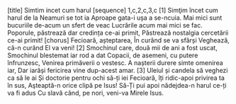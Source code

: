[title] Simtim incet cum harul
[sequence] 1,c,2,c,3,c
[1]
Simţim încet cum harul de la Neamuri se tot ia
Aproape gata-i ușa a se-ncuia.
Mai mici sunt bucuriile de-acum un sfert de veac
Lucrările acum mai mici se fac.
Poporule, păstrează dar credința ce-ai primit,
Păstrează nostalgia cercetării ce-ai primit!
[chorus]
Fecioară, așteptarea,
În curând se va sfârși
Veghează, că-n curând El va veni!
[2]
Smochinul care, două mii de ani a fost uscat,
Smochinul blestemat iar rod a dat
Copacii, de asemeni, cu putere înfrunzesc,
Venirea primăverii o vestesc.
A nașterii durere simte omenirea iar,
Dar iarăși fericirea vine dup-acest amar.
[3]
Uleiul și candela să veghezi ca să le ai
Și doctorie pentru ochi să-ți iei
Fecioară, îți ridic-apoi privirea ta în sus,
Aşteaptă-n orice clipă pe Isus!
Să-Ți pui apoi nădejdea-n harul ce-ți va fi adus
Cu slavă când, pe nori, veni-va Mirele Isus.

